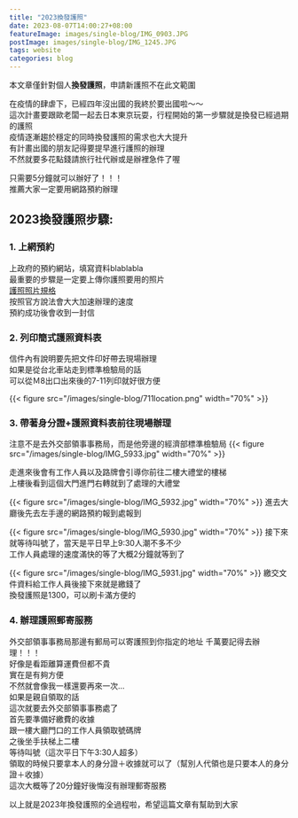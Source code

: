 ```yaml
---
title: "2023換發護照"
date: 2023-08-07T14:00:27+08:00
featureImage: images/single-blog/IMG_0903.JPG
postImage: images/single-blog/IMG_1245.JPG
tags: website
categories: blog
---
```

本文章僅針對個人**換發護照**，申請新護照不在此文範圍

在疫情的肆虐下，已經四年沒出國的我終於要出國啦～～  
這次計畫要跟歐老闆一起去日本東京玩耍，行程開始的第一步驟就是換發已經過期的護照  
疫情逐漸趨於穩定的同時換發護照的需求也大大提升  
有計畫出國的朋友記得要提早進行護照的辦理  
不然就要多花點錢請旅行社代辦或是辦裡急件了喔  

只需要5分鐘就可以辦好了！！！  
推薦大家一定要用網路預約辦理

## 2023換發護照步驟:

### 1. 上網預約

上政府的預約網站，填寫資料blablabla  
最重要的步驟是一定要上傳你護照要用的照片  
[護照照片規格](https://www.boca.gov.tw/cp-16-4123-c2932-1.html)  
按照官方說法會大大加速辦理的速度  
預約成功後會收到一封信

### 2. 列印簡式護照資料表

信件內有說明要先把文件印好帶去現場辦理  
如果是從台北車站走到標準檢驗局的話  
可以從Ｍ8出口出來後的7-11列印就好很方便  

{{< figure src="/images/single-blog/711location.png" width="70%" >}}

### 3. 帶著身分證+護照資料表前往現場辦理

注意不是去外交部領事事務局，而是他旁邊的經濟部標準檢驗局
{{< figure src="/images/single-blog/IMG_5933.jpg" width="70%" >}}

走進來後會有工作人員以及路牌會引導你前往二樓大禮堂的樓梯  
上樓後看到這個大門進門右轉就到了處理的大禮堂

{{< figure src="/images/single-blog/IMG_5932.jpg" width="70%" >}}
進去大廳後先去左手邊的網路預約報到處報到  

{{< figure src="/images/single-blog/IMG_5930.jpg" width="70%" >}}
接下來就等待叫號了，當天是平日早上9:30人潮不多不少  
工作人員處理的速度滿快的等了大概2分鐘就等到了  

{{< figure src="/images/single-blog/IMG_5931.jpg" width="70%" >}}
繳交文件資料給工作人員後接下來就是繳錢了  
換發護照是1300，可以刷卡滿方便的  

### 4. 辦理護照郵寄服務

外交部領事事務局那邊有郵局可以寄護照到你指定的地址
千萬要記得去辦理！！！  
好像是看距離算運費但都不貴  
實在是有夠方便  
不然就會像我一樣還要再來一次...  
如果是親自領取的話  
這次就要去外交部領事事務處了  
首先要準備好繳費的收據  
跟一樓大廳門口的工作人員領取號碼牌  
之後坐手扶梯上二樓  
等待叫號（這次平日下午3:30人超多）  
領取的時候只要拿本人的身分證＋收據就可以了（幫別人代領也是只要本人的身分證＋收據）  
這次大概等了20分鐘好後悔沒有辦理郵寄服務  

以上就是2023年換發護照的全過程啦，希望這篇文章有幫助到大家